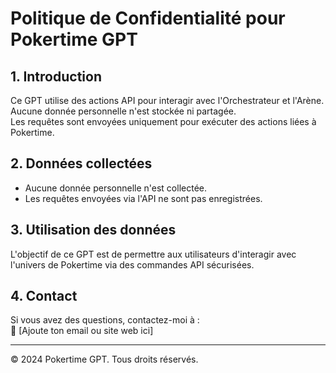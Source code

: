 # Politique de Confidentialité pour Pokertime GPT

## 1. Introduction  
Ce GPT utilise des actions API pour interagir avec l'Orchestrateur et l'Arène.  
Aucune donnée personnelle n'est stockée ni partagée.  
Les requêtes sont envoyées uniquement pour exécuter des actions liées à Pokertime.  

## 2. Données collectées  
- Aucune donnée personnelle n'est collectée.  
- Les requêtes envoyées via l'API ne sont pas enregistrées.  

## 3. Utilisation des données  
L'objectif de ce GPT est de permettre aux utilisateurs d'interagir avec l'univers de Pokertime via des commandes API sécurisées.  

## 4. Contact  
Si vous avez des questions, contactez-moi à :  
📧 [Ajoute ton email ou site web ici]

---
© 2024 Pokertime GPT. Tous droits réservés.
